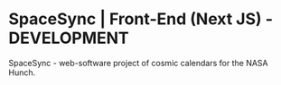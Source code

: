 # SpaceSync | Front-End (Next JS) - DEVELOPMENT
SpaceSync - web-software project of cosmic calendars for the NASA Hunch.